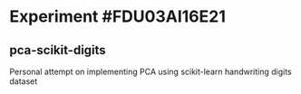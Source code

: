 # Experiment #FDU03AI16E21
## pca-scikit-digits

Personal attempt on implementing PCA using scikit-learn handwriting digits dataset
